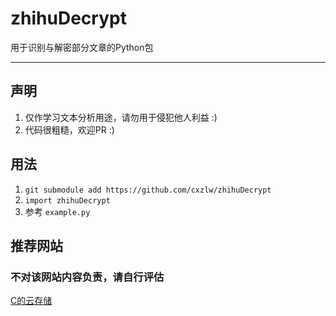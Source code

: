 # zhihuDecrypt

用于识别与解密部分文章的Python包

---

## 声明

1. 仅作学习文本分析用途，请勿用于侵犯他人利益 :)
2. 代码很粗糙，欢迎PR :)

## 用法

1. `git submodule add https://github.com/cxzlw/zhihuDecrypt`
2. `import zhihuDecrypt`
3. 参考 `example.py`

## 推荐网站

### 不对该网站内容负责，请自行评估

[C的云存储](https://cdycc.cn/)

